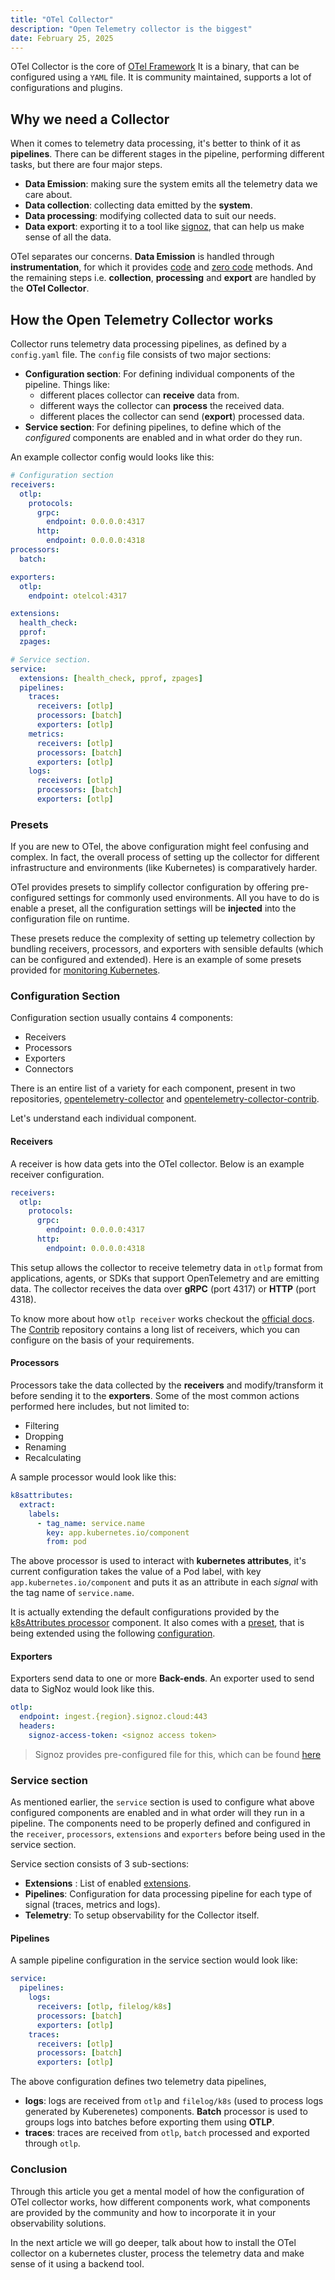 ```yaml
---
title: "OTel Collector"
description: "Open Telemetry collector is the biggest"
date: February 25, 2025
---
```


OTel Collector is the core of [OTel Framework](/writings/tech/observability/observability-101)
It is a binary, that can be configured using a `YAML` file. It is community maintained,
supports a lot of configurations and plugins.

## Why we need a Collector

When it comes to telemetry data processing, it's better to think of it as **pipelines**.
There can be different stages in the pipeline, performing different tasks, but there
are four major steps.

- **Data Emission**: making sure the system emits all the telemetry data we care
  about.
- **Data collection**: collecting data emitted by the **system**.
- **Data processing**: modifying collected data to suit our needs.
- **Data export**: exporting it to a tool like [signoz](https://signoz.io), that
  can help us make sense of all the data.

OTel separates our concerns. **Data Emission** is handled through **instrumentation**,
for which it provides [code](https://opentelemetry.io/docs/languages/) and
[zero code](https://opentelemetry.io/docs/zero-code/) methods. And the remaining
steps i.e. **collection**, **processing** and **export** are handled
by the **OTel Collector**.

## How the Open Telemetry Collector works

Collector runs telemetry data processing pipelines, as defined by a `config.yaml`
file. The `config` file consists of two major sections:

- **Configuration section**: For defining individual components of the pipeline.
  Things like:
  - different places collector can **receive** data from.
  - different ways the collector can **process** the received data.
  - different places the collector can send (**export**) processed data.
- **Service section**: For defining pipelines, to define which of
  the _configured_ components are enabled and in what order
  do they run.

An example collector config would looks like this:

```yaml
# Configuration section
receivers:
  otlp:
    protocols:
      grpc:
        endpoint: 0.0.0.0:4317
      http:
        endpoint: 0.0.0.0:4318
processors:
  batch:

exporters:
  otlp:
    endpoint: otelcol:4317

extensions:
  health_check:
  pprof:
  zpages:

# Service section.
service:
  extensions: [health_check, pprof, zpages]
  pipelines:
    traces:
      receivers: [otlp]
      processors: [batch]
      exporters: [otlp]
    metrics:
      receivers: [otlp]
      processors: [batch]
      exporters: [otlp]
    logs:
      receivers: [otlp]
      processors: [batch]
      exporters: [otlp]
```

### Presets

If you are new to OTel, the above configuration might feel confusing and complex.
In fact, the overall process of setting up the collector for different infrastructure
and environments (like Kubernetes) is comparatively harder.

OTel provides presets to simplify collector configuration by offering pre-configured
settings for commonly used environments. All you have to do is enable a preset, all
the configuration settings will be **injected** into the configuration file on runtime.

These presets reduce the complexity of setting up telemetry collection by bundling
receivers, processors, and exporters with sensible defaults (which can be configured
and extended). Here is an example of some presets provided for [monitoring Kubernetes](https://opentelemetry.io/docs/platforms/kubernetes/helm/collector/#presets).

### Configuration Section

Configuration section usually contains 4 components:

- Receivers
- Processors
- Exporters
- Connectors

There is an entire list of a variety for each component, present in two repositories,
[opentelemetry-collector](https://github.com/open-telemetry/opentelemetry-collector/tree/main)
and
[opentelemetry-collector-contrib](https://github.com/open-telemetry/opentelemetry-collector-contrib/tree/main).

Let's understand each individual component.

#### Receivers

A receiver is how data gets into the OTel collector. Below is an example receiver
configuration.

```yaml
receivers:
  otlp:
    protocols:
      grpc:
        endpoint: 0.0.0.0:4317
      http:
        endpoint: 0.0.0.0:4318
```

This setup allows the collector to receive telemetry data in `otlp` format
from applications, agents, or SDKs that support OpenTelemetry and are emitting
data. The collector receives the data over **gRPC** (port 4317) or
**HTTP** (port 4318).

To know more about how `otlp receiver` works checkout the [official docs](https://github.com/open-telemetry/opentelemetry-collector/blob/main/receiver/otlpreceiver/README.md).
The [Contrib](https://github.com/open-telemetry/opentelemetry-collector-contrib)
repository contains a long list of receivers, which you can configure on the basis
of your requirements.

#### Processors

Processors take the data collected by the **receivers** and modify/transform it before
sending it to the **exporters**. Some of the most common actions performed here includes,
but not limited to:

- Filtering
- Dropping
- Renaming
- Recalculating

A sample processor would look like this:

```yaml
k8sattributes:
  extract:
    labels:
      - tag_name: service.name
        key: app.kubernetes.io/component
        from: pod
```

The above processor is used to interact with **kubernetes attributes**, it's current
configuration takes the value of a Pod label, with key `app.kubernetes.io/component`
and puts it as an attribute in each _signal_ with the tag name of `service.name`.

It is actually extending the default configurations provided by the [k8sAttributes
processor](https://github.com/open-telemetry/opentelemetry-collector-contrib/blob/main/processor/k8sattributesprocessor/README.md#extracting-attributes-from-pod-labels-and-annotations)
component. It also comes with a [preset](https://opentelemetry.io/docs/platforms/kubernetes/helm/collector/#kubernetes-attributes-preset),
that is being extended using the following [configuration](https://github.com/open-telemetry/opentelemetry-collector-contrib/blob/main/processor/k8sattributesprocessor/README.md#extracting-attributes-from-pod-labels-and-annotations).

#### Exporters

Exporters send data to one or more **Back-ends**. An exporter used to send data to
SigNoz would look like this.

```yaml
otlp:
  endpoint: ingest.{region}.signoz.cloud:443
  headers:
    signoz-access-token: <signoz access token>
```

> Signoz provides pre-configured file for this, which can be found [here](https://signoz.io/docs/tutorial/kubernetes-infra-metrics/#install-k8s-infra-chart)

### Service section

As mentioned earlier, the `service` section is used to configure what
above configured components are enabled and in what order will they run in a pipeline.
The components need to be properly defined and configured in the
`receiver`, `processors`, `extensions` and `exporters` before being used in the
service section.

Service section consists of 3 sub-sections:

- **Extensions** : List of enabled [extensions](https://opentelemetry.io/docs/zero-code/java/agent/extensions/).
- **Pipelines**: Configuration for data processing pipeline for each type
  of signal (traces, metrics and logs).
- **Telemetry**: To setup observability for the Collector itself.

#### **Pipelines**

A sample pipeline configuration in the service section would look like:

```yaml
service:
  pipelines:
    logs:
      receivers: [otlp, filelog/k8s]
      processors: [batch]
      exporters: [otlp]
    traces:
      receivers: [otlp]
      processors: [batch]
      exporters: [otlp]
```

The above configuration defines two telemetry data pipelines,

- **logs**: logs are received from `otlp` and `filelog/k8s` (used
  to process logs generated by Kuberenetes) components. **Batch** processor
  is used to groups logs into batches before exporting them using **OTLP**.
- **traces**: traces are received from `otlp`, `batch` processed and
  exported through `otlp`.

### Conclusion

Through this article you get a mental model of how the configuration of OTel collector
works, how different components work, what components are provided by the
community and how to incorporate it in your observability solutions.

In the next article we will go deeper, talk about how to install the OTel collector
on a kubernetes cluster, process the telemetry data and make sense of it using a
backend tool.
